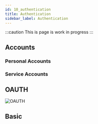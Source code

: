```yaml
---
id: 10_authentication
title: Authentication
sidebar_label: Authentication
---
```


:::caution
This is page is work in progress
:::
## Accounts
### Personal Accounts
### Service Accounts
## OAUTH
![OAUTH](/img/plantuml/30_security_oauth.svg)
## Basic

